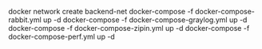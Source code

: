 docker network create backend-net
docker-compose -f docker-compose-rabbit.yml up -d 
docker-compose -f docker-compose-graylog.yml up -d 
docker-compose -f docker-compose-zipin.yml up -d 
docker-compose -f docker-compose-perf.yml up -d 